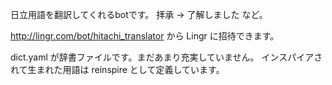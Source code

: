 日立用語を翻訳してくれるbotです。
拝承 → 了解しました など。

http://lingr.com/bot/hitachi_translator から Lingr に招待できます。

dict.yaml が辞書ファイルです。まだあまり充実していません。
インスパイアされて生まれた用語は reinspire として定義しています。

